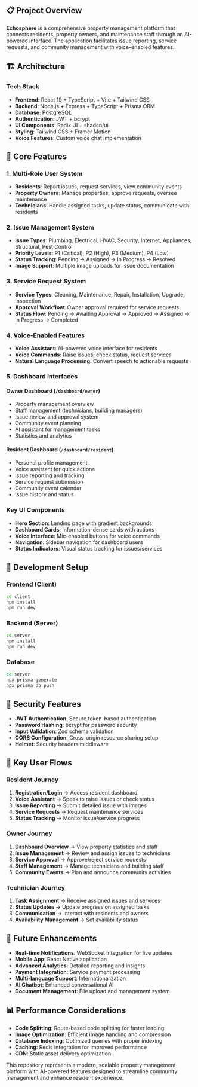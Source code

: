 ## 📋 Project Overview

**Echosphere** is a comprehensive property management platform that connects residents, property owners, and maintenance staff through an AI-powered interface. The application facilitates issue reporting, service requests, and community management with voice-enabled features.

## 🏗️ Architecture

### Tech Stack
- **Frontend**: React 19 + TypeScript + Vite + Tailwind CSS
- **Backend**: Node.js + Express + TypeScript + Prisma ORM 
- **Database**: PostgreSQL
- **Authentication**: JWT + bcrypt
- **UI Components**: Radix UI + shadcn/ui
- **Styling**: Tailwind CSS + Framer Motion
- **Voice Features**: Custom voice chat implementation

## 🎯 Core Features

### 1. **Multi-Role User System**
- **Residents**: Report issues, request services, view community events
- **Property Owners**: Manage properties, approve requests, oversee maintenance
- **Technicians**: Handle assigned tasks, update status, communicate with residents

### 2. **Issue Management System**
- **Issue Types**: Plumbing, Electrical, HVAC, Security, Internet, Appliances, Structural, Pest Control
- **Priority Levels**: P1 (Critical), P2 (High), P3 (Medium), P4 (Low)
- **Status Tracking**: Pending → Assigned → In Progress → Resolved
- **Image Support**: Multiple image uploads for issue documentation

### 3. **Service Request System**
- **Service Types**: Cleaning, Maintenance, Repair, Installation, Upgrade, Inspection
- **Approval Workflow**: Owner approval required for service requests
- **Status Flow**: Pending → Awaiting Approval → Approved → Assigned → In Progress → Completed

### 4. **Voice-Enabled Features**
- **Voice Assistant**: AI-powered voice interface for residents
- **Voice Commands**: Raise issues, check status, request services
- **Natural Language Processing**: Convert speech to actionable requests

### 5. **Dashboard Interfaces**

#### Owner Dashboard (`/dashboard/owner`)
- Property management overview
- Staff management (technicians, building managers)
- Issue review and approval system
- Community event planning
- AI assistant for management tasks
- Statistics and analytics

#### Resident Dashboard (`/dashboard/resident`)
- Personal profile management
- Voice assistant for quick actions
- Issue reporting and tracking
- Service request submission
- Community event calendar
- Issue history and status

### Key UI Components
- **Hero Section**: Landing page with gradient backgrounds
- **Dashboard Cards**: Information-dense cards with actions
- **Voice Interface**: Mic-enabled buttons for voice commands
- **Navigation**: Sidebar navigation for dashboard users
- **Status Indicators**: Visual status tracking for issues/services

## 🚀 Development Setup

### Frontend (Client)
```bash
cd client
npm install
npm run dev
```

### Backend (Server)
```bash
cd server
npm install
npm run dev
```

### Database
```bash
cd server
npx prisma generate
npx prisma db push
```

## 🔐 Security Features

- **JWT Authentication**: Secure token-based authentication
- **Password Hashing**: bcrypt for password security
- **Input Validation**: Zod schema validation
- **CORS Configuration**: Cross-origin resource sharing setup
- **Helmet**: Security headers middleware

## 📱 Key User Flows

### Resident Journey
1. **Registration/Login** → Access resident dashboard
2. **Voice Assistant** → Speak to raise issues or check status
3. **Issue Reporting** → Submit detailed issue with images
4. **Service Requests** → Request maintenance services
5. **Status Tracking** → Monitor issue/service progress

### Owner Journey
1. **Dashboard Overview** → View property statistics and staff
2. **Issue Management** → Review and assign issues to technicians
3. **Service Approval** → Approve/reject service requests
4. **Staff Management** → Manage technicians and building staff
5. **Community Events** → Plan and announce community activities

### Technician Journey
1. **Task Assignment** → Receive assigned issues and services
2. **Status Updates** → Update progress on assigned tasks
3. **Communication** → Interact with residents and owners
4. **Availability Management** → Set availability status

## 🎯 Future Enhancements

- **Real-time Notifications**: WebSocket integration for live updates
- **Mobile App**: React Native application
- **Advanced Analytics**: Detailed reporting and insights
- **Payment Integration**: Service payment processing
- **Multi-language Support**: Internationalization
- **AI Chatbot**: Enhanced conversational AI
- **Document Management**: File upload and management system

## 📊 Performance Considerations

- **Code Splitting**: Route-based code splitting for faster loading
- **Image Optimization**: Efficient image handling and compression
- **Database Indexing**: Optimized queries with proper indexing
- **Caching**: Redis integration for improved performance
- **CDN**: Static asset delivery optimization

This repository represents a modern, scalable property management platform with AI-powered features designed to streamline community management and enhance resident experience. 
